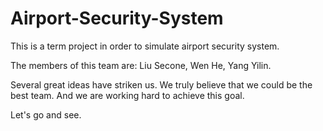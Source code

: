 # Airport-Security-System

This is a term project in order to simulate airport security system.

The members of this team are: Liu Secone, Wen He, Yang Yilin.

Several great ideas have striken us.
We truly believe that we could be the best team. And we are working hard to achieve this goal.

Let's go and see.
